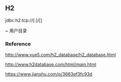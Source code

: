 ## H2



jdbc:h2:tcp://<server>[:<port>]/[<path>]<databaseName>

~ 用户目录



### Reference

http://www.vue5.com/h2_database/h2_database.html

http://www.h2database.com/html/main.html

https://www.jianshu.com/p/3663ef3fc93d